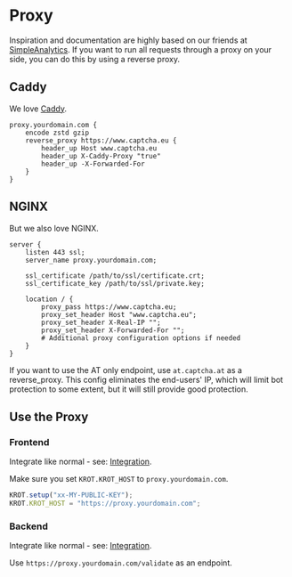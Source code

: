 # Proxy

Inspiration and documentation are highly based on our friends at [SimpleAnalytics](https://docs.simpleanalytics.com/proxy). If you want to run all requests through a proxy on your side, you can do this by using a reverse proxy.

## Caddy

We love [Caddy](https://caddyserver.com/).

```
proxy.yourdomain.com {
    encode zstd gzip
    reverse_proxy https://www.captcha.eu {
        header_up Host www.captcha.eu
        header_up X-Caddy-Proxy "true"
        header_up -X-Forwarded-For
    }
}
```

## NGINX

But we also love NGINX.

```
server {
    listen 443 ssl;
    server_name proxy.yourdomain.com;

    ssl_certificate /path/to/ssl/certificate.crt;
    ssl_certificate_key /path/to/ssl/private.key;

    location / {
        proxy_pass https://www.captcha.eu;
        proxy_set_header Host "www.captcha.eu";
        proxy_set_header X-Real-IP "";
        proxy_set_header X-Forwarded-For "";
        # Additional proxy configuration options if needed
    }
}
```

If you want to use the AT only endpoint, use `at.captcha.at` as a reverse_proxy. This config eliminates the end-users' IP, which will limit bot protection to some extent, but it will still provide good protection.

## Use the Proxy

### Frontend

Integrate like normal - see: [Integration](install.md).

Make sure you set `KROT.KROT_HOST` to `proxy.yourdomain.com`.

```js
KROT.setup("xx-MY-PUBLIC-KEY");
KROT.KROT_HOST = "https://proxy.yourdomain.com";
```

### Backend

Integrate like normal - see: [Integration](install.md).

Use `https://proxy.yourdomain.com/validate` as an endpoint.


